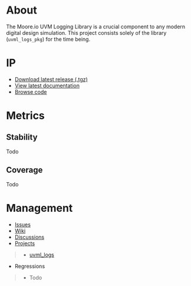 # About
The Moore.io UVM Logging Library is a crucial component to any modern digital design simulation.  This project consists solely of the library (`uvml_logs_pkg`) for the time being.

# IP
* [Download latest release (.tgz)](Todo)
* [View latest documentation](Todo)
* [Browse code](https://github.com/Datum-Technology-Corporation/uvml_logs/tree/main/dv/uvml_logs)

# Metrics
## Stability
Todo

## Coverage
Todo

# Management
* [Issues](https://github.com/Datum-Technology-Corporation/uvml_logs/issues)
* [Wiki](https://github.com/Datum-Technology-Corporation/uvml_logs/wiki)
* [Discussions](https://github.com/Datum-Technology-Corporation/uvml_logs/discussions)
* [Projects](https://github.com/Datum-Technology-Corporation/uvml_logs/projects)
> * [uvml_logs](https://github.com/Datum-Technology-Corporation/uvml_logs/projects/1)
* Regressions
> * Todo
